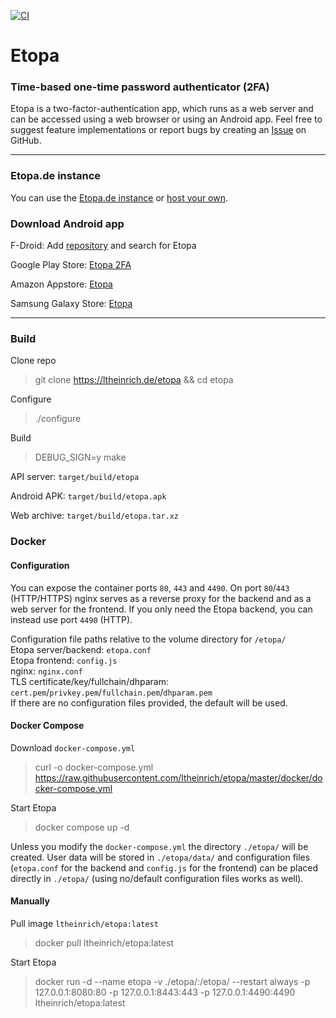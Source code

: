 [![CI](https://github.com/ltheinrich/etopa/actions/workflows/ci.yml/badge.svg)](https://github.com/ltheinrich/etopa/actions/workflows/ci.yml)

# Etopa
### Time-based one-time password authenticator (2FA)
Etopa is a two-factor-authentication app, which runs as a web server and can be accessed using a web browser or using an Android app. Feel free to suggest feature implementations or report bugs by creating an [Issue](https://ltheinrich.de/etopa/issues) on GitHub.

<hr>

### Etopa<span></span>.de instance
You can use the [Etopa.de instance](https://etopa.de/) or [host your own](https://ltheinrich.de/etopa/wiki/Install-server).

### Download Android app
F-Droid: Add [repository](https://ltheinrich.de/fdroid/repo?fingerprint=B90FC7691EC5BE977DCBBCB18C3984C794CCAFA5BB8712ED2D64F9FD8703B636) and search for Etopa

Google Play Store: [Etopa 2FA](https://play.google.com/store/apps/details?id=de.ltheinrich.etopa)

Amazon Appstore: [Etopa](https://www.amazon.com/gp/mas/dl/android?p=de.ltheinrich.etopa)

Samsung Galaxy Store: [Etopa](https://apps.samsung.com/gear/appDetail.as?appId=de.ltheinrich.etopa)

<hr>

### Build
Clone repo
> git clone https://ltheinrich.de/etopa && cd etopa

Configure
> ./configure

Build
> DEBUG_SIGN=y make

API server: `target/build/etopa`

Android APK: `target/build/etopa.apk`

Web archive: `target/build/etopa.tar.xz`

### Docker

#### Configuration

You can expose the container ports `80`, `443` and `4490`.
On port `80`/`443` (HTTP/HTTPS) nginx serves as a reverse proxy for the backend and as a web server for the frontend.
If you only need the Etopa backend, you can instead use port `4490` (HTTP).

Configuration file paths relative to the volume directory for `/etopa/`
<br>Etopa server/backend: `etopa.conf`
<br>Etopa frontend: `config.js`
<br>nginx: `nginx.conf`
<br>TLS certificate/key/fullchain/dhparam: `cert.pem`/`privkey.pem`/`fullchain.pem`/`dhparam.pem`
<br>If there are no configuration files provided, the default will be used.

#### Docker Compose
Download `docker-compose.yml`
> curl -o docker-compose.yml https://raw.githubusercontent.com/ltheinrich/etopa/master/docker/docker-compose.yml

Start Etopa
> docker compose up -d

Unless you modify the `docker-compose.yml` the directory `./etopa/` will be created. User data will be stored in `./etopa/data/` and configuration files (`etopa.conf` for the backend and `config.js` for the frontend) can be placed directly in `./etopa/` (using no/default configuration files works as well).

#### Manually
Pull image `ltheinrich/etopa:latest`
> docker pull ltheinrich/etopa:latest

Start Etopa
> docker run -d --name etopa -v ./etopa/:/etopa/ --restart always -p 127.0.0.1:8080:80 -p 127.0.0.1:8443:443 -p 127.0.0.1:4490:4490 ltheinrich/etopa:latest
